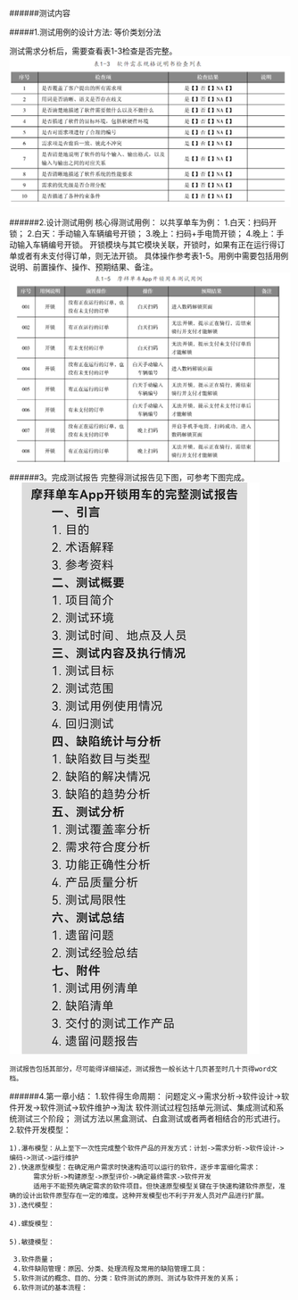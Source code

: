 ######测试内容

#####1.测试用例的设计方法:
 等价类划分法

测试需求分析后，需要查看表1-3检查是否完整。
 ![](软件需求规格说明书.png)

######2.设计测试用例
    核心得测试用例：
    以共享单车为例：
    1.白天：扫码开锁；
    2.白天：手动输入车辆编号开锁；
    3.晚上：扫码+手电筒开锁；
    4.晚上：手动输入车辆编号开锁。
    开锁模块与其它模块关联，开锁时，如果有正在运行得订单或者有未支付得订单，则无法开锁。
    具体操作参考表1-5。用例中需要包括用例说明、前置操作、操作、预期结果、备注。
![](测试用例写法.png)


######3。完成测试报告
    完整得测试报告见下图，可参考下图完成。
![](测试报告模板.jpg)

    测试报告包括其部分，尽可能得详细描述，测试报告一般长达十几页甚至时几十页得word文档。



######4.第一章小结：
     1.软件得生命周期：
      问题定义->需求分析->软件设计->软件开发->软件测试->软件维护->淘汰
      软件测试过程包括单元测试、集成测试和系统测试三个阶段； 
      测试方法以黑盒测试、白盒测试或者两者相结合的形式进行。
     2.软件开发模型： 
```buildoutcfg
1).瀑布模型：从上至下一次性完成整个软件产品的开发方式：计划->需求分析->软件设计->编码->测试->运行维护
2).快速原型模型：在确定用户需求时快速构造可以运行的软件，逐步丰富细化需求：
      需求分析->构建原型->原型评价->确定最终需求->软件开发
      适用于不能预先确定需求的软件项目。但快速原型模型关键在于快速构建软件原型，准确的设计出软件原型存在一定的难度。这种开发模型也不利于开发人员对产品进行扩展。
3).迭代模型：

4).螺旋模型：

5).敏捷模型：

```
     3.软件质量；
     4.软件缺陷管理：原因、分类、处理流程及常用的缺陷管理工具：
     5.软件测试的概念、目的、分类：软件测试的原则、测试与软件开发的关系；
     6.软件测试的基本流程：









































































































